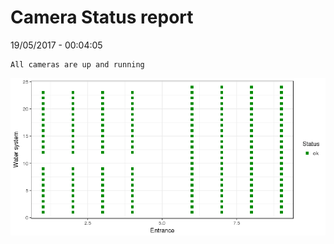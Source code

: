 Camera Status report
================
19/05/2017 - 00:04:05

    All cameras are up and running

![](camreport_files/figure-markdown_github/unnamed-chunk-2-1.png)
